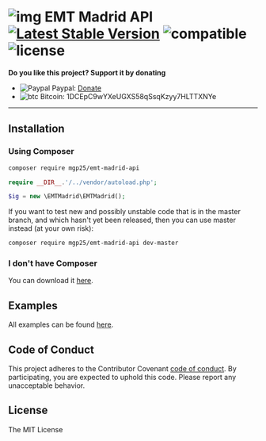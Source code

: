 # ![img](https://upload.wikimedia.org/wikipedia/commons/thumb/e/e8/EMT_Madrid_Logo.svg/41px-EMT_Madrid_Logo.svg.png) EMT Madrid API [![Latest Stable Version](https://poser.pugx.org/mgp25/emt-madrid-api/v/stable)](https://packagist.org/packages/mgp25/emt-madrid-api) ![compatible](https://img.shields.io/badge/PHP%207-Compatible-brightgreen.svg) ![license](https://img.shields.io/badge/License-MIT-blue.svg)


**Do you like this project? Support it by donating**
- ![Paypal](https://raw.githubusercontent.com/reek/anti-adblock-killer/gh-pages/images/paypal.png) Paypal: [Donate](https://www.paypal.com/cgi-bin/webscr?cmd=_s-xclick&hosted_button_id=YNVNPLE45DNG6)
- ![btc](https://camo.githubusercontent.com/4bc31b03fc4026aa2f14e09c25c09b81e06d5e71/687474703a2f2f7777772e6d6f6e747265616c626974636f696e2e636f6d2f696d672f66617669636f6e2e69636f) Bitcoin: 1DCEpC9wYXeUGXS58qSsqKzyy7HLTTXNYe

----------
## Installation

### Using Composer

```sh
composer require mgp25/emt-madrid-api
```

```php
require __DIR__.'/../vendor/autoload.php';

$ig = new \EMTMadrid\EMTMadrid();
```

If you want to test new and possibly unstable code that is in the master branch, and which hasn't yet been released, then you can use master instead (at your own risk):

```sh
composer require mgp25/emt-madrid-api dev-master
```

### I don't have Composer

You can download it [here](https://getcomposer.org/download/).

## Examples

All examples can be found [here](https://github.com/mgp25/EMT-Madrid-API/tree/master/examples).

## Code of Conduct

This project adheres to the Contributor Covenant [code of conduct](CODE_OF_CONDUCT.md).
By participating, you are expected to uphold this code.
Please report any unacceptable behavior.

## License

The MIT License
